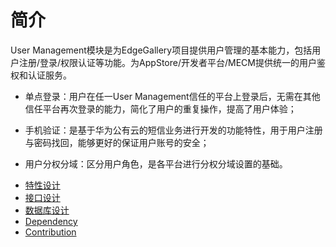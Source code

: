 # 简介

User Management模块是为EdgeGallery项目提供用户管理的基本能力，包括用户注册/登录/权限认证等功能。为AppStore/开发者平台/MECM提供统一的用户鉴权和认证服务。

*   单点登录：用户在任一User Management信任的平台上登录后，无需在其他信任平台再次登录的能力，简化了用户的重复操作，提高了用户体验；
    
*   手机验证：是基于华为公有云的短信业务进行开发的功能特性，用于用户注册与密码找回，能够更好的保证用户账号的安全；

*   用户分权分域：区分用户角色，是各平台进行分权分域设置的基础。

- [特性设计](https://gitee.com/-/ide/project/edgegallery/docs/edit/master/-/Projects/User%20Management/User_Features.md)
- [接口设计](https://gitee.com/-/ide/project/edgegallery/docs/edit/master/-/Projects/User%20Management/User_Interfaces.md)
- [数据库设计](https://gitee.com/-/ide/project/edgegallery/docs/edit/master/-/Projects/User%20Management/User_DataBase_Design.md)
- [Dependency](https://gitee.com/-/ide/project/edgegallery/docs/edit/master/-/Projects/User%20Management/User_Dependency.md)
- [Contribution](https://gitee.com/-/ide/project/edgegallery/docs/edit/master/-/Projects/User%20Management/User_Contribution.md)
